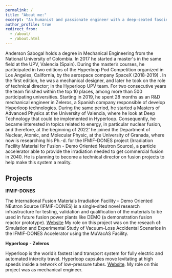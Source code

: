 ```yaml
---
permalink: /
title: "About me:"
excerpt: "An humanist and passionate engineer with a deep-seated fascination for science."
author_profile: true
redirect_from: 
  - /about/
  - /about.html
---
```


Anderson Sabogal holds a degree in Mechanical Engineering from the National University of Colombia. In 2017 he started a master's in the same field at the UPV, Valencia (Spain). During the master’s courses, he participated in two editions of the Hyperloop Pod Competition organized in Los Angeles, California, by the aerospace company SpaceX (2018-2019) . In the first edition, he was a mechanical designer, and later he took on the role of technical director; in the Hyperloop UPV team. For two consecutive years the team finished within the top 10 places, among more than 500 participating universities.
Starting in 2019, he spent 28 months as an R&D mechanical engineer in Zeleros, a Spanish company responsible of develop Hyperloop technologies. During the same period, he started a Masters of Advanced Physics at the University of Valencia, where he look at Deep Technology that could be implemented in Hyperloop. Consequently, he became interested in topics related to energy, in particular nuclear fusion, and therefore, at the beginning of 2022’ he joined the Department of Nuclear, Atomic, and Molecular Physic, at the University of Granada, where now is researching his Ph.-d. for the IFMIF-DONES project (Irradiation Facility Material for Fusion - Demo Oriented Neutron Source), a particle accelerator able to provide the irradiation needed to get commercial fusion in 2040. He is planning to become a technical director on fusion projects to help make this system a reality.

Projects
------
**IFMIF-DONES**

The International Fusion Materials Irradiation Facility – Demo Oriented NEutron Source (IFMIF-DONES) is a single-sited novel research infrastructure for testing, validation and qualification of the materials to be used in future fusion power plants like DEMO (a demonstration fusion reactor prototype). [Website](https://ifmif-dones.es/es/) 
My role on this project was on the reseach of: Simulation and Experimental Study of Vacuum-Loss Accidental Scenarios in the IFMIF-DONES Accelerator using the MuVacAS Facility.

**Hyperloop - Zeleros**

Hyperloop is the world’s fastest land transport system for fully electric and automated intercity travel. Hyperloop capsules move levitating at high speeds inside a network of low-pressure tubes.
[Website](https://zeleros.com/). 
My role on this project was as mechanical engineer. 
